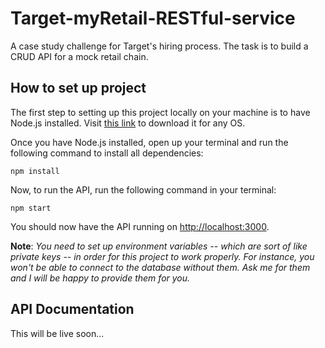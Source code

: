 # Target-myRetail-RESTful-service

A case study challenge for Target's hiring process. The task is to build a CRUD API for a mock retail chain.

## How to set up project

The first step to setting up this project locally on your machine is to have Node.js installed. Visit [this link](https://nodejs.org/en/download) to download it for any OS.

Once you have Node.js installed, open up your terminal and run the following command to install all dependencies:

`npm install`

Now, to run the API, run the following command in your terminal:

`npm start`

You should now have the API running on [http://localhost:3000](http://localhost:3000).

**Note**: _You need to set up environment variables -- which are sort of like private keys -- in order for this project to work properly. For instance, you won't be able to connect to the database without them. Ask me for them and I will be happy to provide them for you._

## API Documentation

This will be live soon...
